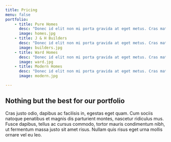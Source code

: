 ```yaml
---
title: Pricing
menu: false
portfolio:
    - title: Pure Homes
      desc: "Donec id elit non mi porta gravida at eget metus. Cras mattis consectetur purus sit amet fermentum."
      image: homes.jpg
    - title: J & H Builders
      desc: "Donec id elit non mi porta gravida at eget metus. Cras mattis consectetur purus sit amet fermentum."
      image: builders.jpg 
    - title: Ward Homes
      desc: "Donec id elit non mi porta gravida at eget metus. Cras mattis consectetur purus sit amet fermentum."
      image: ward.jpg  
    - title: Modern Homes
      desc: "Donec id elit non mi porta gravida at eget metus. Cras mattis consectetur purus sit amet fermentum."
      image: modern.jpg   

---
```

## Nothing but the best for our portfolio
Cras justo odio, dapibus ac facilisis in, egestas eget quam. Cum sociis natoque penatibus et magnis dis parturient montes, nascetur ridiculus mus. Fusce dapibus, tellus ac cursus commodo, tortor mauris condimentum nibh, ut fermentum massa justo sit amet risus. Nullam quis risus eget urna mollis ornare vel eu leo. 



